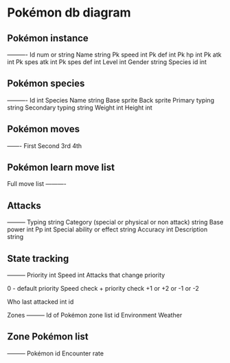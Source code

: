 # Pokémon db diagram

## Pokémon instance 
———-
Id num or string 
Name string
Pk speed int
Pk def int
Pk hp int
Pk atk int
Pk spes atk int
Pk spes def int
Level int
Gender string
Species id int

## Pokémon species
———-
Id int
Species Name string
Base sprite
Back sprite
Primary typing string
Secondary typing string
Weight int
Height int

## Pokémon moves
——-
First
Second
3rd
4th

Pokémon learn move list
----

Full move list
———-


## Attacks
———
Typing string 
Category (special or physical or non attack) string 
Base power int
Pp int
Special ability or effect string 
Accuracy int
Description string


## State tracking
———
Priority int
Speed int
Attacks that change priority 

0 - default priority
Speed check +
priority check +1 or +2 or -1 or -2

Who last attacked int id

Zones
———
Id of Pokémon zone list id
Environment
Weather



## Zone Pokémon list
———
Pokémon id 
Encounter rate